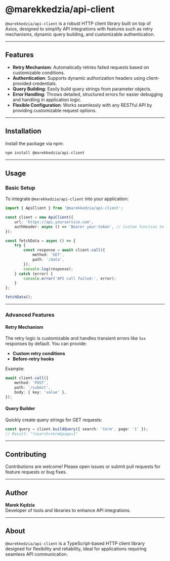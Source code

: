 # @marekkedzia/api-client

`@marekkedzia/api-client` is a robust HTTP client library built on top of Axios, designed to simplify API integrations with features such as retry mechanisms, dynamic query building, and customizable authentication.

---

## Features

- **Retry Mechanism**: Automatically retries failed requests based on customizable conditions.
- **Authentication**: Supports dynamic authorization headers using client-provided credentials.
- **Query Building**: Easily build query strings from parameter objects.
- **Error Handling**: Throws detailed, structured errors for easier debugging and handling in application logic.
- **Flexible Configuration**: Works seamlessly with any RESTful API by providing customizable request options.

---

## Installation

Install the package via npm:

```bash
npm install @marekkedzia/api-client
```

---

## Usage

### Basic Setup

To integrate `@marekkedzia/api-client` into your application:

```typescript
import { ApiClient } from '@marekkedzia/api-client';

const client = new ApiClient({
    url: 'https://api.yourservice.com',
    authHeader: async () => 'Bearer your-token', // Custom function to fetch authorization headers
});

const fetchData = async () => {
    try {
        const response = await client.call({
            method: 'GET',
            path: '/data',
        });
        console.log(response);
    } catch (error) {
        console.error('API call failed:', error);
    }
};

fetchData();
```

---

### Advanced Features

#### Retry Mechanism
The retry logic is customizable and handles transient errors like `5xx` responses by default. You can provide:
- **Custom retry conditions**
- **Before-retry hooks**

Example:
```typescript
await client.call({
    method: 'POST',
    path: '/submit',
    body: { key: 'value' },
});
```

#### Query Builder
Quickly create query strings for GET requests:
```typescript
const query = client.buildQuery({ search: 'term', page: '1' });
// Result: "?search=term&page=1"
```

---

## Contributing

Contributions are welcome! Please open issues or submit pull requests for feature requests or bug fixes.

---

## Author

**Marek Kędzia**  
Developer of tools and libraries to enhance API integrations.

---

## About

`@marekkedzia/api-client` is a TypeScript-based HTTP client library designed for flexibility and reliability, ideal for applications requiring seamless API communication.
